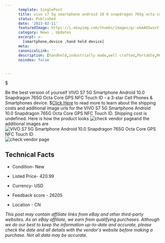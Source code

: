 ```yaml
---
      template: SinglePost
      title: vivo s7 5g smartphone android 10 0 snapdragon 765g octa core gps nfc touch id
      status: Published
      date: '2023-02-11'
      featuredImage: https://i.ebayimg.com/thumbs/images/g/-ekAAOSwzxtfScf9/s-l225.jpg
      category: News , Updates
      excerpt: >-
        [smartphone,device ,hand held device]
      meta:
      canonicalLink: ''
      description: [handheld,industrially made,well crafted,Portable,Mobile,Compact,Convenient,Lightweight,Maneuverable,Man-portable,Miniature,Carriable,Hand-held,Light,Holdable,Transportable,Mobile device,Pocket-sized,On-the-go,Wireless,Cordless,Compact size,Convenient size, smartphone,device ,hand held device]
      noindex: false
      
        
---
```

$

Be the best version of yourself VIVO S7 5G Smartphone Android 10.0 Snapdragon 765G Octa Core GPS NFC Touch ID - a 3-star Cell Phones & Smartphones device.
$[Click Here](https://www.ebay.com/itm/203091619685?hash=item2f49342f65%3Ag%3A-ekAAOSwzxtfScf9&mkevt=1&mkcid=1&mkrid=711-53200-19255-0&campid=%253CePNCampaignId%253E&customid=%253CreferenceId%253E&toolid=10049) to read more to learn about the shipping costs and additional image urls for the VIVO S7 5G Smartphone Android 10.0 Snapdragon 765G Octa Core GPS NFC Touch ID. Shipping cost is undefined. Here is how the product looks ![check vendor page](https://i.ebayimg.com/thumbs/images/g/-ekAAOSwzxtfScf9/s-l225.jpg)and the additional images are![VIVO S7 5G Smartphone Android 10.0 Snapdragon 765G Octa Core GPS NFC Touch ID](https://i.ebayimg.com/images/g/-ekAAOSwzxtfScf9/s-l960.jpg)![check vendor page](https://origin-galleryplus.ebayimg.com/ws/web/203091619685_2_0_1/225x225.jpg,https://origin-galleryplus.ebayimg.com/ws/web/203091619685_3_0_1/225x225.jpg,https://origin-galleryplus.ebayimg.com/ws/web/203091619685_4_0_1/225x225.jpg,https://origin-galleryplus.ebayimg.com/ws/web/203091619685_5_0_1/225x225.jpg,https://origin-galleryplus.ebayimg.com/ws/web/203091619685_6_0_1/225x225.jpg)



 ## Technical Facts 



     
      

 - Condition- New 


      

 - Listed Price- 420.99 


      

 - Currency- USD 


      

 - Feedback score - 26205 


      

 - Location - CN 


      
      

 *_This post may contain affiliate links from eBay and other third-party websites. As an eBay affiliate, we earn from qualifying purchases. Although we do our best to keep the information up-to-date and accurate, please check the date and all details with the vendor's website before making a purchase. Not all data may be accurate._*







